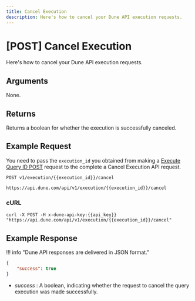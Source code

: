 ```yaml
---
title: Cancel Execution
description: Here's how to cancel your Dune API execution requests.
---
```


# [POST] Cancel Execution

Here's how to cancel your Dune API execution requests.

## Arguments

None.

## Returns

Returns a boolean for whether the execution is successfully canceled.

## Example Request

You need to pass the `execution_id` you obtained from making a [Execute Query ID POST](execute-query-id.md) request to the complete a Cancel Execution API request.

```
POST v1/execution/{{execution_id}}/cancel

https://api.dune.com/api/v1/execution/{{execution_id}}/cancel
```

### cURL

```
curl -X POST -H x-dune-api-key:{{api_key}} "https://api.dune.com/api/v1/execution/{{execution_id}}/cancel"
```

## Example Response

!!! info "Dune API responses are delivered in JSON format."

```json
{
    "success": true
}
```

 - *success* : A boolean, indicating whether the request to cancel the query execution was made successfully.
